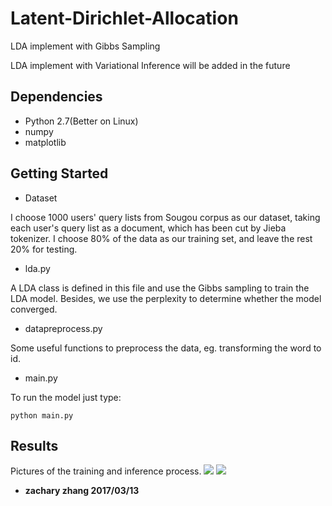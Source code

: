 # Latent-Dirichlet-Allocation
LDA implement with Gibbs Sampling

LDA implement with Variational Inference will be added in the future
## Dependencies
- Python 2.7(Better on Linux)
- numpy
- matplotlib

## Getting Started
- Dataset

I choose 1000 users' query lists from Sougou corpus as our dataset, taking each user's query list as a document, which has been cut by Jieba tokenizer. I choose 80% of the data as our training set, and leave the rest 20% for testing.

- lda.py

A LDA class is defined in this file and use the Gibbs sampling to train the LDA model.
Besides, we use the perplexity to determine whether the model converged.

- datapreprocess.py

Some useful functions to preprocess the data, eg. transforming the word to id.

- main.py

To run the model just type:
```
python main.py
```

## Results

Pictures of the training and inference process.
![](https://github.com/cszachary/Latent-Dirichlet-Allocation/blob/master/pic/learn.png)
![](https://github.com/cszachary/Latent-Dirichlet-Allocation/blob/master/pic/inference.png)

- **zachary zhang 2017/03/13**
